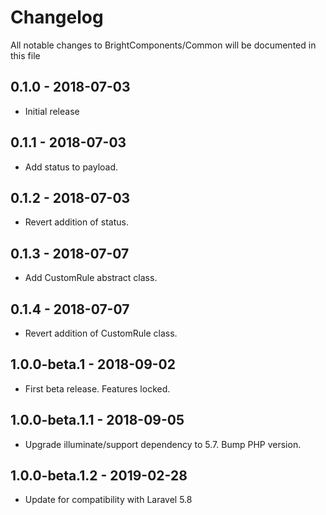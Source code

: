 # Changelog

All notable changes to BrightComponents/Common will be documented in this file

## 0.1.0 - 2018-07-03

-   Initial release

## 0.1.1 - 2018-07-03

-   Add status to payload.

## 0.1.2 - 2018-07-03

-   Revert addition of status.

## 0.1.3 - 2018-07-07

-   Add CustomRule abstract class.

## 0.1.4 - 2018-07-07

-   Revert addition of CustomRule class.

## 1.0.0-beta.1 - 2018-09-02

-   First beta release. Features locked.

## 1.0.0-beta.1.1 - 2018-09-05

-   Upgrade illuminate/support dependency to 5.7. Bump PHP version.

## 1.0.0-beta.1.2 - 2019-02-28

-   Update for compatibility with Laravel 5.8
